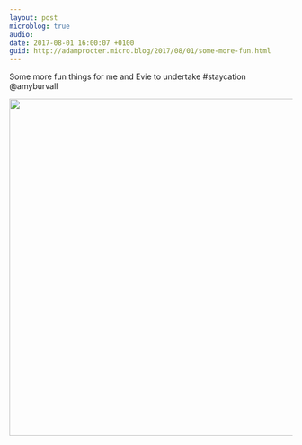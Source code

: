 ```yaml
---
layout: post
microblog: true
audio: 
date: 2017-08-01 16:00:07 +0100
guid: http://adamprocter.micro.blog/2017/08/01/some-more-fun.html
---
```

Some more fun things for me and Evie to undertake #staycation @amyburvall

<img src="http://discursive.adamprocter.co.uk/uploads/2017/44faf58161.jpg" width="600" height="600" />
